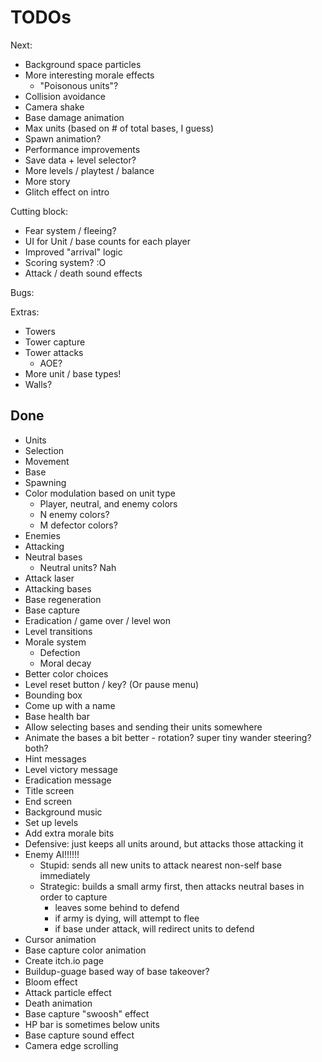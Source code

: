 # TODOs

Next:
- Background space particles
- More interesting morale effects
  - "Poisonous units"?
- Collision avoidance
- Camera shake
- Base damage animation
- Max units (based on # of total bases, I guess)
- Spawn animation?
- Performance improvements
- Save data + level selector?
- More levels / playtest / balance
- More story
- Glitch effect on intro

Cutting block:
- Fear system / fleeing?
- UI for Unit / base counts for each player
- Improved "arrival" logic
- Scoring system? :O
- Attack / death sound effects

Bugs:

Extras:
- Towers
- Tower capture
- Tower attacks
  - AOE?
- More unit / base types!
- Walls?

## Done

- Units
- Selection
- Movement
- Base
- Spawning
- Color modulation based on unit type
  - Player, neutral, and enemy colors
  - N enemy colors?
  - M defector colors?
- Enemies
- Attacking
- Neutral bases
  - Neutral units? Nah
- Attack laser
- Attacking bases
- Base regeneration
- Base capture
- Eradication / game over / level won
- Level transitions
- Morale system
  - Defection
  - Moral decay
- Better color choices
- Level reset button / key? (Or pause menu)
- Bounding box
- Come up with a name
- Base health bar
- Allow selecting bases and sending their units somewhere
- Animate the bases a bit better - rotation? super tiny wander steering? both?
- Hint messages
- Level victory message
- Eradication message
- Title screen
- End screen
- Background music
- Set up levels
- Add extra morale bits
- Defensive: just keeps all units around, but attacks those attacking it
- Enemy AI!!!!!!
  - Stupid: sends all new units to attack nearest non-self base immediately
  - Strategic: builds a small army first, then attacks neutral bases in order to capture
      - leaves some behind to defend
      - if army is dying, will attempt to flee
      - if base under attack, will redirect units to defend
- Cursor animation
- Base capture color animation
- Create itch.io page
- Buildup-guage based way of base takeover?
- Bloom effect
- Attack particle effect
- Death animation
- Base capture "swoosh" effect
- HP bar is sometimes below units
- Base capture sound effect
- Camera edge scrolling
